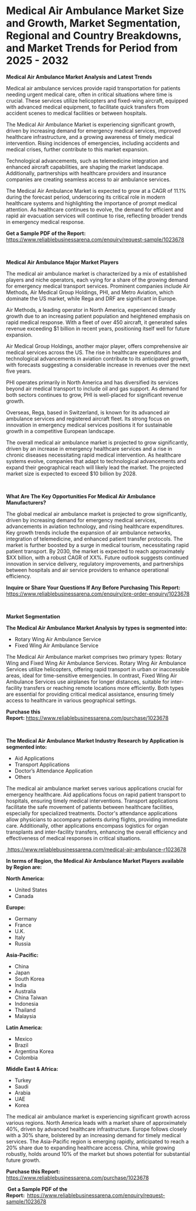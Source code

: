 <p><h1>Medical Air Ambulance Market Size and Growth, Market Segmentation, Regional and Country Breakdowns, and Market Trends for Period from 2025 -  2032</h1></p><p><strong>Medical Air Ambulance Market Analysis and Latest Trends</strong></p>
<p><p>Medical air ambulance services provide rapid transportation for patients needing urgent medical care, often in critical situations where time is crucial. These services utilize helicopters and fixed-wing aircraft, equipped with advanced medical equipment, to facilitate quick transfers from accident scenes to medical facilities or between hospitals. </p><p>The Medical Air Ambulance Market is experiencing significant growth, driven by increasing demand for emergency medical services, improved healthcare infrastructure, and a growing awareness of timely medical intervention. Rising incidences of emergencies, including accidents and medical crises, further contribute to this market expansion. </p><p>Technological advancements, such as telemedicine integration and enhanced aircraft capabilities, are shaping the market landscape. Additionally, partnerships with healthcare providers and insurance companies are creating seamless access to air ambulance services. </p><p>The Medical Air Ambulance Market is expected to grow at a CAGR of 11.1% during the forecast period, underscoring its critical role in modern healthcare systems and highlighting the importance of prompt medical attention. As healthcare continues to evolve, the demand for efficient and rapid air evacuation services will continue to rise, reflecting broader trends in emergency medical response.</p></p>
<p><strong>Get a Sample PDF of the Report:&nbsp;</strong> <a href="https://www.reliablebusinessarena.com/enquiry/request-sample/1023678?utm_campaign=2719&utm_medium=2&utm_source=Github&utm_content=ia&utm_term=17042025&utm_id=medical-air-ambulance">https://www.reliablebusinessarena.com/enquiry/request-sample/1023678</a></p>
<p>&nbsp;</p>
<p><strong>Medical Air Ambulance Major Market Players</strong></p>
<p><p>The medical air ambulance market is characterized by a mix of established players and niche operators, each vying for a share of the growing demand for emergency medical transport services. Prominent companies include Air Methods, Air Medical Group Holdings, PHI, and Metro Aviation, which dominate the US market, while Rega and DRF are significant in Europe.</p><p>Air Methods, a leading operator in North America, experienced steady growth due to an increasing patient population and heightened emphasis on rapid medical response. With a fleet of over 450 aircraft, it generated sales revenue exceeding $1 billion in recent years, positioning itself well for future expansion.</p><p>Air Medical Group Holdings, another major player, offers comprehensive air medical services across the US. The rise in healthcare expenditures and technological advancements in aviation contribute to its anticipated growth, with forecasts suggesting a considerable increase in revenues over the next five years.</p><p>PHI operates primarily in North America and has diversified its services beyond air medical transport to include oil and gas support. As demand for both sectors continues to grow, PHI is well-placed for significant revenue growth.</p><p>Overseas, Rega, based in Switzerland, is known for its advanced air ambulance services and registered aircraft fleet. Its strong focus on innovation in emergency medical services positions it for sustainable growth in a competitive European landscape.</p><p>The overall medical air ambulance market is projected to grow significantly, driven by an increase in emergency healthcare services and a rise in chronic diseases necessitating rapid medical intervention. As healthcare systems evolve, companies that adapt to technological advancements and expand their geographical reach will likely lead the market. The projected market size is expected to exceed $10 billion by 2028.</p></p>
<p>&nbsp;</p>
<p><strong>What Are The Key Opportunities For Medical Air Ambulance Manufacturers?</strong></p>
<p><p>The global medical air ambulance market is projected to grow significantly, driven by increasing demand for emergency medical services, advancements in aviation technology, and rising healthcare expenditures. Key growth trends include the expansion of air ambulance networks, integration of telemedicine, and enhanced patient transfer protocols. The market is further boosted by a surge in medical tourism, necessitating rapid patient transport. By 2030, the market is expected to reach approximately $XX billion, with a robust CAGR of XX%. Future outlook suggests continued innovation in service delivery, regulatory improvements, and partnerships between hospitals and air service providers to enhance operational efficiency.</p></p>
<p><strong>Inquire or Share Your Questions If Any Before Purchasing This Report:</strong> <a href="https://www.reliablebusinessarena.com/enquiry/pre-order-enquiry/1023678?utm_campaign=2719&utm_medium=2&utm_source=Github&utm_content=ia&utm_term=17042025&utm_id=medical-air-ambulance">https://www.reliablebusinessarena.com/enquiry/pre-order-enquiry/1023678</a></p>
<p>&nbsp;</p>
<p><strong>Market Segmentation</strong></p>
<p><strong>The Medical Air Ambulance Market Analysis by types is segmented into:</strong></p>
<p><ul><li>Rotary Wing Air Ambulance Service</li><li>Fixed Wing Air Ambulance Service</li></ul></p>
<p><p>The Medical Air Ambulance market comprises two primary types: Rotary Wing and Fixed Wing Air Ambulance Services. Rotary Wing Air Ambulance Services utilize helicopters, offering rapid transport in urban or inaccessible areas, ideal for time-sensitive emergencies. In contrast, Fixed Wing Air Ambulance Services use airplanes for longer distances, suitable for inter-facility transfers or reaching remote locations more efficiently. Both types are essential for providing critical medical assistance, ensuring timely access to healthcare in various geographical settings.</p></p>
<p><strong>Purchase this Report:&nbsp;</strong><a href="https://www.reliablebusinessarena.com/purchase/1023678?utm_campaign=2719&utm_medium=2&utm_source=Github&utm_content=ia&utm_term=17042025&utm_id=medical-air-ambulance">https://www.reliablebusinessarena.com/purchase/1023678</a></p>
<p>&nbsp;</p>
<p><strong>The Medical Air Ambulance Market Industry Research by Application is segmented into:</strong></p>
<p><ul><li>Aid Applications</li><li>Transport Applications</li><li>Doctor’s Attendance Application</li><li>Others</li></ul></p>
<p><p>The medical air ambulance market serves various applications crucial for emergency healthcare. Aid applications focus on rapid patient transport to hospitals, ensuring timely medical interventions. Transport applications facilitate the safe movement of patients between healthcare facilities, especially for specialized treatments. Doctor's attendance applications allow physicians to accompany patients during flights, providing immediate care. Additionally, other applications encompass logistics for organ transplants and inter-facility transfers, enhancing the overall efficiency and effectiveness of medical responses in critical situations.</p></p>
<p><a href="https://www.reliablebusinessarena.com/medical-air-ambulance-r1023678?utm_campaign=2719&utm_medium=2&utm_source=Github&utm_content=ia&utm_term=17042025&utm_id=medical-air-ambulance">&nbsp;https://www.reliablebusinessarena.com/medical-air-ambulance-r1023678</a></p>
<p><strong>In terms of Region, the Medical Air Ambulance Market Players available by Region are:</strong></p>
<p>
    <p> <strong> North America: </strong>
        <ul>
            <li>United States</li>
            <li>Canada</li>
        </ul>
        </p> 
    <p> <strong> Europe: </strong>
        <ul>
            <li>Germany</li>
            <li>France</li>
            <li>U.K.</li>
            <li>Italy</li>
            <li>Russia</li>
        </ul>
        </p> 
    <p> <strong> Asia-Pacific: </strong>
        <ul>
            <li>China</li>
            <li>Japan</li>
            <li>South Korea</li>
            <li>India</li>
            <li>Australia</li>
            <li>China Taiwan</li>
            <li>Indonesia</li>
            <li>Thailand</li>
            <li>Malaysia</li>
        </ul>
        </p> 
    <p> <strong> Latin America: </strong>
        <ul>
            <li>Mexico</li>
            <li>Brazil</li>
            <li>Argentina Korea</li>
            <li>Colombia</li>
        </ul>
        </p> 
    <p> <strong> Middle East & Africa: </strong>
        <ul>
            <li>Turkey</li>
            <li>Saudi</li>
            <li>Arabia</li>
            <li>UAE</li>
            <li>Korea</li>
        </ul>
    </p>
    </p>
<p><p>The medical air ambulance market is experiencing significant growth across various regions. North America leads with a market share of approximately 40%, driven by advanced healthcare infrastructure. Europe follows closely with a 30% share, bolstered by an increasing demand for timely medical services. The Asia-Pacific region is emerging rapidly, anticipated to reach a 20% share due to expanding healthcare access. China, while growing robustly, holds around 10% of the market but shows potential for substantial future growth.</p></p>
<p><strong>Purchase this Report: </strong><a href="https://www.reliablebusinessarena.com/purchase/1023678?utm_campaign=2719&utm_medium=2&utm_source=Github&utm_content=ia&utm_term=17042025&utm_id=medical-air-ambulance">https://www.reliablebusinessarena.com/purchase/1023678</a></p>
<p>&nbsp;<strong>Get a Sample PDF of the Report:&nbsp;&nbsp;</strong><a href="https://www.reliablebusinessarena.com/enquiry/request-sample/1023678?utm_campaign=2719&utm_medium=2&utm_source=Github&utm_content=ia&utm_term=17042025&utm_id=medical-air-ambulance">https://www.reliablebusinessarena.com/enquiry/request-sample/1023678</a></p>
<p><strong></strong></p>
<p><p></p><p></p><p></p></p>